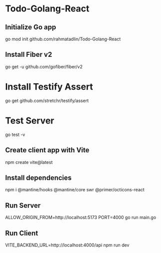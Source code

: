 # Todo-Golang-React

## Initialize Go app
go mod init github.com/rahmatadlin/Todo-Golang-React

## Install Fiber v2
go get -u github.com/gofiber/fiber/v2

# Install Testify Assert
go get github.com/stretchr/testify/assert

# Test Server
go test -v

## Create client app with Vite
npm create vite@latest

## Install dependencies
npm i @mantine/hooks @mantine/core swr @primer/octicons-react

## Run Server
ALLOW_ORIGIN_FROM=http://localhost:5173 PORT=4000 go run main.go

## Run Client
VITE_BACKEND_URL=http://localhost:4000/api npm run dev